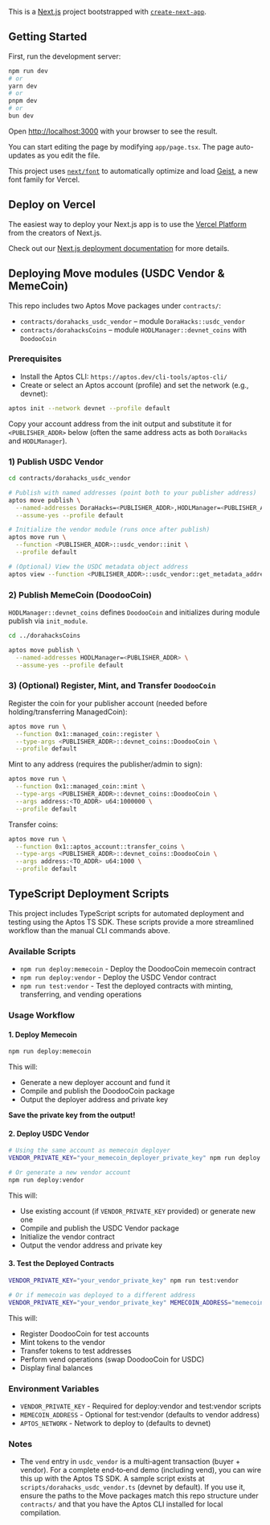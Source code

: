 This is a [Next.js](https://nextjs.org) project bootstrapped with [`create-next-app`](https://nextjs.org/docs/app/api-reference/cli/create-next-app).

## Getting Started

First, run the development server:

```bash
npm run dev
# or
yarn dev
# or
pnpm dev
# or
bun dev
```

Open [http://localhost:3000](http://localhost:3000) with your browser to see the result.

You can start editing the page by modifying `app/page.tsx`. The page auto-updates as you edit the file.

This project uses [`next/font`](https://nextjs.org/docs/app/building-your-application/optimizing/fonts) to automatically optimize and load [Geist](https://vercel.com/font), a new font family for Vercel.

## Deploy on Vercel

The easiest way to deploy your Next.js app is to use the [Vercel Platform](https://vercel.com/new?utm_medium=default-template&filter=next.js&utm_source=create-next-app&utm_campaign=create-next-app-readme) from the creators of Next.js.

Check out our [Next.js deployment documentation](https://nextjs.org/docs/app/building-your-application/deploying) for more details.

## Deploying Move modules (USDC Vendor & MemeCoin)

This repo includes two Aptos Move packages under `contracts/`:

- `contracts/dorahacks_usdc_vendor` – module `DoraHacks::usdc_vendor`
- `contracts/dorahacksCoins` – module `HODLManager::devnet_coins` with `DoodooCoin`

### Prerequisites

- Install the Aptos CLI: `https://aptos.dev/cli-tools/aptos-cli/`
- Create or select an Aptos account (profile) and set the network (e.g., devnet):

```bash
aptos init --network devnet --profile default
```

Copy your account address from the init output and substitute it for `<PUBLISHER_ADDR>` below (often the same address acts as both `DoraHacks` and `HODLManager`).

### 1) Publish USDC Vendor

```bash
cd contracts/dorahacks_usdc_vendor

# Publish with named addresses (point both to your publisher address)
aptos move publish \
  --named-addresses DoraHacks=<PUBLISHER_ADDR>,HODLManager=<PUBLISHER_ADDR> \
  --assume-yes --profile default

# Initialize the vendor module (runs once after publish)
aptos move run \
  --function <PUBLISHER_ADDR>::usdc_vendor::init \
  --profile default

# (Optional) View the USDC metadata object address
aptos view --function <PUBLISHER_ADDR>::usdc_vendor::get_metadata_address --profile default
```

### 2) Publish MemeCoin (DoodooCoin)

`HODLManager::devnet_coins` defines `DoodooCoin` and initializes during module publish via `init_module`.

```bash
cd ../dorahacksCoins

aptos move publish \
  --named-addresses HODLManager=<PUBLISHER_ADDR> \
  --assume-yes --profile default
```

### 3) (Optional) Register, Mint, and Transfer `DoodooCoin`

Register the coin for your publisher account (needed before holding/transferring ManagedCoin):

```bash
aptos move run \
  --function 0x1::managed_coin::register \
  --type-args <PUBLISHER_ADDR>::devnet_coins::DoodooCoin \
  --profile default
```

Mint to any address (requires the publisher/admin to sign):

```bash
aptos move run \
  --function 0x1::managed_coin::mint \
  --type-args <PUBLISHER_ADDR>::devnet_coins::DoodooCoin \
  --args address:<TO_ADDR> u64:1000000 \
  --profile default
```

Transfer coins:

```bash
aptos move run \
  --function 0x1::aptos_account::transfer_coins \
  --type-args <PUBLISHER_ADDR>::devnet_coins::DoodooCoin \
  --args address:<TO_ADDR> u64:1000 \
  --profile default
```

## TypeScript Deployment Scripts

This project includes TypeScript scripts for automated deployment and testing using the Aptos TS SDK. These scripts provide a more streamlined workflow than the manual CLI commands above.

### Available Scripts

- `npm run deploy:memecoin` - Deploy the DoodooCoin memecoin contract
- `npm run deploy:vendor` - Deploy the USDC Vendor contract
- `npm run test:vendor` - Test the deployed contracts with minting, transferring, and vending operations

### Usage Workflow

#### 1. Deploy Memecoin

```bash
npm run deploy:memecoin
```

This will:

- Generate a new deployer account and fund it
- Compile and publish the DoodooCoin package
- Output the deployer address and private key

**Save the private key from the output!**

#### 2. Deploy USDC Vendor

```bash
# Using the same account as memecoin deployer
VENDOR_PRIVATE_KEY="your_memecoin_deployer_private_key" npm run deploy:vendor

# Or generate a new vendor account
npm run deploy:vendor
```

This will:

- Use existing account (if `VENDOR_PRIVATE_KEY` provided) or generate new one
- Compile and publish the USDC Vendor package
- Initialize the vendor contract
- Output the vendor address and private key

#### 3. Test the Deployed Contracts

```bash
VENDOR_PRIVATE_KEY="your_vendor_private_key" npm run test:vendor

# Or if memecoin was deployed to a different address
VENDOR_PRIVATE_KEY="your_vendor_private_key" MEMECOIN_ADDRESS="memecoin_deployer_address" npm run test:vendor
```

This will:

- Register DoodooCoin for test accounts
- Mint tokens to the vendor
- Transfer tokens to test addresses
- Perform vend operations (swap DoodooCoin for USDC)
- Display final balances

### Environment Variables

- `VENDOR_PRIVATE_KEY` - Required for deploy:vendor and test:vendor scripts
- `MEMECOIN_ADDRESS` - Optional for test:vendor (defaults to vendor address)
- `APTOS_NETWORK` - Network to deploy to (defaults to devnet)

### Notes

- The `vend` entry in `usdc_vendor` is a multi‑agent transaction (buyer + vendor). For a complete end‑to‑end demo (including vend), you can wire this up with the Aptos TS SDK. A sample script exists at `scripts/dorahacks_usdc_vendor.ts` (devnet by default). If you use it, ensure the paths to the Move packages match this repo structure under `contracts/` and that you have the Aptos CLI installed for local compilation.
